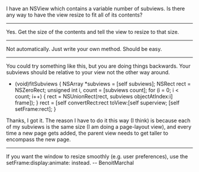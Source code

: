 I have an NSView which contains a variable number of subviews. Is there any way to have the view resize to fit all of its contents?

----

Yes. Get the size of the contents and tell the view to resize to that size.

----

Not automatically.  Just write your own method.  Should be easy.

----

You could try something like this, but you are doing things backwards. Your subviews should be relative to your view not the other way around. 

    
- (void)fitSubviews {
	NSArray *subviews = [self subviews];
	NSRect rect = NSZeroRect;
	unsigned int i, count = [subviews count];
	for (i = 0; i < count; i++) {
		rect = NSUnionRect(rect, subviews objectAtIndex:i] frame]);
	}
	rect = [self convertRect:rect toView:[self superview;
	[self setFrame:rect];
}


Thanks, I got it. The reason I have to do it this way (I think) is because each of my subviews is the same size (I am doing a page-layout view), and every time a new page gets added, the parent view needs to get taller to encompass the new page.

----

If you want the window to resize smoothly (e.g. user preferences), use the     setFrame:display:animate: instead. -- BenoitMarchal
